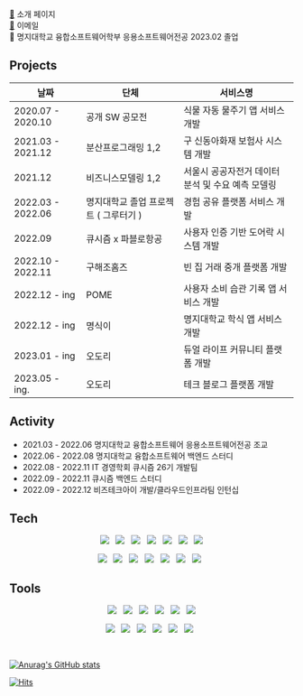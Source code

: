 
[💼](https://dldmsql.notion.site/SERVER-DEVELOPER-f58ec80a12f547c9893fffd52747b253) 소개 페이지 <br/>
[🔗](yhy5913@gmail.com) 이메일 <br/>
🏫 명지대학교 융합소프트웨어학부 응용소프트웨어전공 2023.02 졸업 <br/>

## Projects

|날짜|단체|서비스명|
|--|--|--|
|2020.07 - 2020.10 | 공개 SW 공모전 | 식물 자동 물주기 앱 서비스 개발|
|2021.03 - 2021.12 | 분산프로그래밍 1,2 | 구 신동아화재 보험사 시스템 개발|
|2021.12           | 비즈니스모델링 1,2 | 서울시 공공자전거 데이터 분석 및 수요 예측 모델링|
|2022.03 - 2022.06 | 명지대학교 졸업 프로젝트 ( 그루터기 ) | 경험 공유 플랫폼 서비스 개발|
|2022.09           | 큐시즘 x 파블로항공 | 사용자 인증 기반 도어락 시스템 개발 |
|2022.10 - 2022.11 | 구해조홈즈 | 빈 집 거래 중개 플랫폼 개발|
|2022.12 - ing     | POME | 사용자 소비 습관 기록 앱 서비스 개발 |
|2022.12 - ing     | 명식이 | 명지대학교 학식 앱 서비스 개발 |
|2023.01 - ing     | 오도리 | 듀얼 라이프 커뮤니티 플랫폼 개발 |
|2023.05 - ing.    | 오도리 | 테크 블로그 플랫폼 개발 |

## Activity
- 2021.03 - 2022.06 명지대학교 융합소프트웨어 응용소프트웨어전공 조교
- 2022.06 - 2022.08 명지대학교 융합소프트웨어 백엔드 스터디 
- 2022.08 - 2022.11 IT 경영학회 큐시즘 26기 개발팀
- 2022.09 - 2022.11 큐시즘 백엔드 스터디
- 2022.09 - 2022.12 비즈테크아이 개발/클라우드인프라팀 인턴십


## Tech
<div align="center">
<img src="https://img.shields.io/badge/Spring-6DB33F?style=flat-square&logo=Spring&logoColor=white"/></a> &nbsp
<img src="https://img.shields.io/badge/Springboot-6DB33F?style=flat-square&logo=Springboot&logoColor=white"/></a> &nbsp
<img src ="https://img.shields.io/badge/java-007396.svg?&style=flat-square&logo=java&logoColor=white"/></a> &nbsp
<img src="https://img.shields.io/badge/Kotlin-7F52FF?style=flat-square&logo=Kotlin&logoColor=white"/> &nbsp
<img src="https://img.shields.io/badge/MySQL-4479A1?style=flat-square&logo=MySQL&logoColor=white"/></a> &nbsp
<img src="https://img.shields.io/badge/MariaDB-003545?style=flat-square&logo=MariaDB&logoColor=white"/></a> &nbsp
<img src="https://img.shields.io/badge/MongoDB-47A248?style=flat-square&logo=MongoDB&logoColor=white"/></a> <p/>
<img src="https://img.shields.io/badge/Redis-DC382D?style=flat-square&logo=Redis&logoColor=white"/></a> &nbsp
<img src="https://img.shields.io/badge/MyBatis-E34F26?style=flat-square&logo=MyBatis&logoColor=white"/></a> &nbsp
<img src="https://img.shields.io/badge/R-276DC3?style=flat-square&logo=R&logoColor=white"/></a> &nbsp
<img src="https://img.shields.io/badge/Nodejs-339933?style=flat-square&logo=Nodejs&logoColor=white"/> &nbsp
<img src="https://img.shields.io/badge/javascript-F7DF1E?style=flat-square&logo=javascript&logoColor=white"/> &nbsp
<img src="https://img.shields.io/badge/jQuery-0769AD?style=flat-square&logo=jQuery&logoColor=white"/> &nbsp
<img src="https://img.shields.io/badge/HTML5-E34F26?style=flat-square&logo=HTML5&logoColor=white"/> &nbsp
 </div>

## Tools
<div align="center">
<img src="https://img.shields.io/badge/intellij-000000?style=flat-square&logo=intellij idea&logoColor=white"/></a> &nbsp
<img src="https://img.shields.io/badge/eclipse-2C2255?style=flat-square&logo=eclipse ide&logoColor=white"/></a> &nbsp
<img src="https://img.shields.io/badge/android studio-3DDC84?style=flat-square&logo=android studio&logoColor=white"/></a> &nbsp
<img src="https://img.shields.io/badge/visual studio-007ACC?style=flat-square&logo=visual studio code&logoColor=white"/></a> &nbsp
<img src="https://img.shields.io/badge/Arduino-00979D?style=flat-square&logo=Arduino&logoColor=white"/></a> &nbsp
<img src="https://img.shields.io/badge/Postman-FF6C37?style=flat-square&logo=Postman&logoColor=white"/></a> <p/>
<img src="https://img.shields.io/badge/Docker-2496ED?style=flat-square&logo=Docker&logoColor=white"/></a> &nbsp
<img src="https://img.shields.io/badge/Jira-0052CC?style=flat-square&logo=Jira&logoColor=white"/></a> &nbsp
<img src="https://img.shields.io/badge/Amazon AWS-232F3E?style=flat-square&logo=Amazon AWS&logoColor=white"/></a> &nbsp
<img src="https://img.shields.io/badge/Prometheus-E6522C?style=flat-square&logo=Prometheus&logoColor=white"/></a> &nbsp
<img src="https://img.shields.io/badge/Grafana-F46800?style=flat-square&logo=Grafana&logoColor=white"/></a> &nbsp
<img src="https://img.shields.io/badge/Swagger-85EA2D?style=flat-square&logo=Swagger&logoColor=white"/></a> &nbsp
 </div>

<br/>


[![Anurag's GitHub stats](https://github-readme-stats.vercel.app/api?username=dldmsql)](https://github.com/dldmsql/github-readme-stats)


[![Hits](https://hits.seeyoufarm.com/api/count/incr/badge.svg?url=https://github.com/dldmsql&count_bg=%2379C83D&title_bg=%23555555&icon=&icon_color=%23E7E7E7&title=hits&edge_flat=false)](https://hits.seeyoufarm.com)

